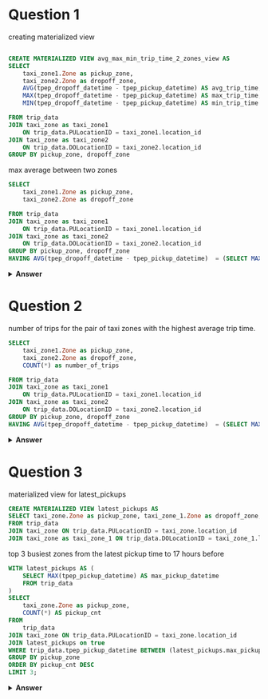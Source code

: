 # Question 1

creating materialized view

```sql

CREATE MATERIALIZED VIEW avg_max_min_trip_time_2_zones_view AS
SELECT
    taxi_zone1.Zone as pickup_zone,
    taxi_zone2.Zone as dropoff_zone,
    AVG(tpep_dropoff_datetime - tpep_pickup_datetime) AS avg_trip_time,
    MAX(tpep_dropoff_datetime - tpep_pickup_datetime) AS max_trip_time,
    MIN(tpep_dropoff_datetime - tpep_pickup_datetime) AS min_trip_time

FROM trip_data
JOIN taxi_zone as taxi_zone1
    ON trip_data.PULocationID = taxi_zone1.location_id
JOIN taxi_zone as taxi_zone2
    ON trip_data.DOLocationID = taxi_zone2.location_id
GROUP BY pickup_zone, dropoff_zone
```

max average between two zones

```sql
SELECT
    taxi_zone1.Zone as pickup_zone,
    taxi_zone2.Zone as dropoff_zone

FROM trip_data
JOIN taxi_zone as taxi_zone1
    ON trip_data.PULocationID = taxi_zone1.location_id
JOIN taxi_zone as taxi_zone2
    ON trip_data.DOLocationID = taxi_zone2.location_id
GROUP BY pickup_zone, dropoff_zone
HAVING AVG(tpep_dropoff_datetime - tpep_pickup_datetime)  = (SELECT MAX(avg_trip_time) FROM avg_max_min_trip_time_2_zones_view);

```

<details>
  <summary><strong>Answer</strong></summary>
  Yorkville East, Steinway
</details>

# Question 2

number of trips for the pair of taxi zones with the highest average trip time.

```sql
SELECT
    taxi_zone1.Zone as pickup_zone,
    taxi_zone2.Zone as dropoff_zone,
    COUNT(*) as number_of_trips

FROM trip_data
JOIN taxi_zone as taxi_zone1
    ON trip_data.PULocationID = taxi_zone1.location_id
JOIN taxi_zone as taxi_zone2
    ON trip_data.DOLocationID = taxi_zone2.location_id
GROUP BY pickup_zone, dropoff_zone
HAVING AVG(tpep_dropoff_datetime - tpep_pickup_datetime)  = (SELECT MAX(avg_trip_time) FROM avg_max_min_trip_time_2_zones_view);
```

<details>
  <summary><strong>Answer</strong></summary>
  1
</details>

# Question 3

materialized view for latest_pickups

```sql
CREATE MATERIALIZED VIEW latest_pickups AS
SELECT taxi_zone.Zone as pickup_zone, taxi_zone_1.Zone as dropoff_zone, tpep_pickup_datetime, tpep_dropoff_datetime
FROM trip_data
JOIN taxi_zone ON trip_data.PULocationID = taxi_zone.location_id
JOIN taxi_zone as taxi_zone_1 ON trip_data.DOLocationID = taxi_zone_1.location_id

```

top 3 busiest zones from the latest pickup time to 17 hours
before

```sql
WITH latest_pickups AS (
    SELECT MAX(tpep_pickup_datetime) AS max_pickup_datetime
    FROM trip_data
)
SELECT
    taxi_zone.Zone as pickup_zone,
    COUNT(*) AS pickup_cnt
FROM
    trip_data
JOIN taxi_zone ON trip_data.PULocationID = taxi_zone.location_id
JOIN latest_pickups on true
WHERE trip_data.tpep_pickup_datetime BETWEEN (latest_pickups.max_pickup_datetime - INTERVAL '17 hour') AND latest_pickups.max_pickup_datetime
GROUP BY pickup_zone
ORDER BY pickup_cnt DESC
LIMIT 3;
```

<details>
  <summary><strong>Answer</strong></summary>
  LaGuardia Airport, JFK Airport, Lincoln Square East
</details>
